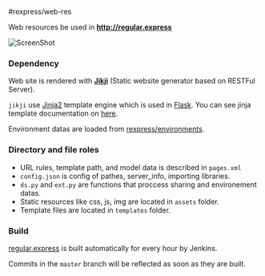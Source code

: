 #rexpress/web-res

Web resources be used in **http://regular.express**

![ScreenShot](http://regular.express/images/screenshot.png)



### Dependency

Web site is rendered with **[Jikji](https://github.com/Prev/jikji)** (Static website generator based on RESTFul Server).

`jikji` use [Jinja2](http://jinja.pocoo.org/) template engine which is used in [Flask](http://flask.pocoo.org/).
You can see jinja template documentation on [here](http://jinja.pocoo.org/docs/dev/templates/).

Environment datas are loaded from [rexpress/environments](https://github.com/rexpress/environments).



### Directory and file roles

- URL rules, template path, and model data is described in `pages.xml`
- `config.json` is config of pathes, server_info, importing libraries.
- `ds.py`  and  `ext.py` are functions that proccess sharing and environement datas.
- Static resources like css, js, img are located in `assets` folder.
- Template files are located in `templates` folder.



###  Build

[regular.express](http://regular.express) is built automatically for every hour by Jenkins.

Commits in the `master` branch will be reflected as soon as they are built.